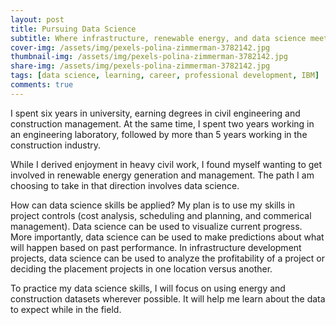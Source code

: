 ```yaml
---
layout: post
title: Pursuing Data Science
subtitle: Where infrastructure, renewable energy, and data science meet by Janelle Mills
cover-img: /assets/img/pexels-polina-zimmerman-3782142.jpg
thumbnail-img: /assets/img/pexels-polina-zimmerman-3782142.jpg
share-img: /assets/img/pexels-polina-zimmerman-3782142.jpg
tags: [data science, learning, career, professional development, IBM]
comments: true
---
```


I spent six years in university, earning degrees in civil engineering and construction management. At the same time, I spent two years working in an engineering laboratory, followed by more than 5 years working in the construction industry. 

While I derived enjoyment in heavy civil work, I found myself wanting to get involved in renewable energy generation and management. The path I am choosing to take in that direction involves data science. 

How can data science skills be applied? My plan is to use my skills in project controls (cost analysis, scheduling and planning, and commerical management). Data science can be used to visualize current progress. More importantly, data science can be used to make predictions about what will happen based on past performance. In infrastructure development projects, data science can be used to analyze the profitability of a project or deciding the placement projects in one location versus another. 

To practice my data science skills, I will focus on using energy and construction datasets wherever possible. It will help me learn about the data to expect while in the field.
